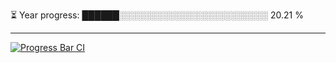 
⏳ Year progress: ██████░░░░░░░░░░░░░░░░░░░░░░░░ 20.21 %

---

[![Progress Bar CI](https://github.com/thatoranzhevyy/thatoranzhevyy/actions/workflows/node.js.yml/badge.svg)](https://github.com/thatoranzhevyy/thatoranzhevyy/actions/workflows/node.js.yml)

